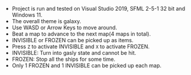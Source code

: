 - Project is run and tested on Visual Studio 2019, SFML 2-5-1 32 bit and Windows 11.
- The overall theme is galaxy.
- Use WASD or Arrow Keys to move around.
- Beat a map to advance to the next map(4 maps in total).
- INVISIBLE or FROZEN can be picked up as items.
- Press `Z` to activate INVISIBLE and `X` to activate FROZEN.
- INVISIBLE: Turn into gasly state and cannot be hit.
- FROZEN: Stop all the ships for some time.
- Only 1 FROZEN and 1 INVISIBLE can be picked up each map.
